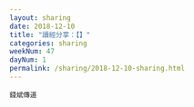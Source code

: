 ```yaml
---
layout: sharing
date: 2018-12-10
title: "讀經分享：【】"
categories: sharing
weekNum: 47
dayNum: 1
permalink: /sharing/2018-12-10-sharing.html
---
```



`錢斌傳道`
